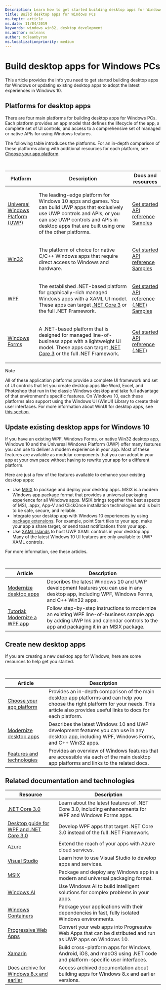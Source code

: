 ```yaml
---
Description: Learn how to get started building desktop apps for Windows PCs, including how to choose the right app platform for new apps and how to modernize existing apps for Windows 10.
title: Build desktop apps for Windows PCs
ms.topic: article
ms.date: 11/04/2019
keywords: windows win32, desktop development
ms.author: mcleans
author: mcleanbyron
ms.localizationpriority: medium
---
```


# Build desktop apps for Windows PCs

This article provides the info you need to get started building desktop apps for Windows or updating existing desktop apps to adopt the latest experiences in Windows 10.

## Platforms for desktop apps

There are four main platforms for building desktop apps for Windows PCs. Each platform provides an app model that defines the lifecycle of the app, a complete set of UI controls, and access to a comprehensive set of managed or native APIs for using Windows features.

The following table introduces the platforms. For an in-depth comparison of these platforms along with additional resources for each platform, see [Choose your app platform](choose-your-platform.md).

<br/>

<table>
<colgroup>
<col width="20%" />
<col width="60%" />
<col width="20%" />
</colgroup>
<thead>
<tr class="header">
<th>Platform</th>
<th>Description</th>
<th>Docs and resources</th>
</tr>
</thead>
<tbody>
<tr class="odd">
<td><a href="https://docs.microsoft.com/windows/uwp/">Universal Windows Platform (UWP)</a></td>
<td><p>The leading-edge platform for Windows 10 apps and games. You can build UWP apps that exclusively use UWP controls and APIs, or you can use UWP controls and APIs in desktop apps that are built using one of the other platforms.</p></td>
<td><a href="/windows/uwp/get-started/">Get started</a><br/><a href="/uwp/">API reference</a><br/><a href="https://github.com/Microsoft/Windows-universal-samples">Samples</a></td>
</tr>
<tr class="even">
<td><a href="https://docs.microsoft.com/windows/win32/">Win32</a></td>
<td><p>The platform of choice for native C/C++ Windows apps that require direct access to Windows and hardware.</p></td>
<td><a href="/windows/win32/desktop-programming/">Get started</a><br/><a href="/windows/win32/apiindex/windows-api-list/">API reference</a><br/><a href="https://github.com/Microsoft/Windows-classic-samples">Samples</a></td>
</tr>
<tr class="odd">
<td><a href="https://docs.microsoft.com/dotnet/framework/wpf/">WPF</a></td>
<td><p>The established .NET-based platform for graphically-rich managed Windows apps with a XAML UI model. These apps can target <a href="https://docs.microsoft.com/dotnet/core/whats-new/dotnet-core-3-0">.NET Core 3</a> or the full .NET Framework.</p></td>
<td><a href="/dotnet/framework/wpf/getting-started/">Get started</a><br/><a href="https://docs.microsoft.com/dotnet/api/index">API reference (.NET)</a><br/><a href="https://github.com/Microsoft/WPF-Samples">Samples</a></td>
</tr>
<tr class="even">
<td><a href="https://docs.microsoft.com/dotnet/framework/winforms/">Windows Forms</a></td>
<td><p>A .NET-based platform that is designed for managed line-of-business apps with a lightweight UI model. These apps can target <a href="https://docs.microsoft.com/dotnet/core/whats-new/dotnet-core-3-0">.NET Core 3</a> or the full .NET Framework.</p></td>
<td><a href="/dotnet/framework/winforms/getting-started-with-windows-forms">Get started</a><br/><a href="https://docs.microsoft.com/dotnet/api/index">API reference (.NET)</a></td>
</tr>
</tbody>
</table>

> [!NOTE]
> All of these application platforms provide a complete UI framework and set of UI controls that let you create desktop apps like Word, Excel, and Photoshop that run in the classic Windows desktop and take full advantage of that environment's specific features. On Windows 10, each these platforms also support using the Windows UI (WinUI) Library to create their user interfaces. For more information about WinUI for desktop apps, see [this section](choose-your-platform.md#windows-ui-library).

## Update existing desktop apps for Windows 10

If you have an existing WPF, Windows Forms, or native Win32 desktop app, Windows 10 and the Universal Windows Platform (UWP) offer many features you can use to deliver a modern experience in your app. Most of these features are available as modular components that you can adopt in your app at your own pace without having to rewrite your app for a different platform.

Here are just a few of the features available to enhance your existing desktop apps:

* Use [MSIX](/windows/msix/) to package and deploy your desktop apps. MSIX is a modern Windows app package format that provides a universal packaging experience for all Windows apps. MSIX brings together the best aspects of MSI, .appx, App-V and ClickOnce installation technologies and is built to be safe, secure, and reliable.
* Integrate your desktop app with Windows 10 experiences by using [package extensions](/windows/apps/desktop/modernize/desktop-to-uwp-extensions). For example, point Start tiles to your app, make your app a share target, or send toast notifications from your app.
* Use [XAML Islands](/windows/apps/desktop/modernize/xaml-islands) to host UWP XAML controls in your desktop app. Many of the latest Windows 10 UI features are only available to UWP XAML controls.

For more information, see these articles.

<br/>

| Article | Description |
|---------|-------------|
| [Modernize desktop apps](/windows/apps/desktop/modernize) | Describes the latest Windows 10 and UWP development features you can use in any desktop app, including WPF, Windows Forms, and C++ Win32 apps. |
| [Tutorial: Modernize a WPF app](/windows/apps/desktop/modernize/modernize-wpf-tutorial) | Follow step-by-step instructions to modernize an existing WPF line-of-business sample app by adding UWP Ink and calendar controls to the app and packaging it in an MSIX package.  |

## Create new desktop apps

If you are creating a new desktop app for Windows, here are some resources to help get you started.

<br/>

| Article | Description |
|---------|-------------|
| [Choose your app platform](choose-your-platform.md) | Provides an in-depth comparison of the main desktop app platforms and can help you choose the right platform for your needs. This article also provides useful links to docs for each platform. |
| [Modernize desktop apps](/windows/apps/desktop/modernize) | Describes the latest Windows 10 and UWP development features you can use in any desktop app, including WPF, Windows Forms, and C++ Win32 apps. |
| [Features and technologies](/windows/apps/features-and-technologies) | Provides an overview of Windows features that are accessible via each of the main desktop app platforms and links to the related docs. |

## Related documentation and technologies

| Resource | Description |
|---------|-------------|
| [.NET Core 3.0](https://docs.microsoft.com/dotnet/core/whats-new/dotnet-core-3-0) | Learn about the latest features of .NET Core 3.0, including enhancements for WPF and Windows Forms apps. |
| [Desktop guide for WPF and .NET Core 3.0](https://docs.microsoft.com/dotnet/desktop-wpf/overview/index) | Develop WPF apps that target .NET Core 3.0 instead of the full .NET Framework.  |
| [Azure](https://docs.microsoft.com/azure/) | Extend the reach of your apps with Azure cloud services. |
| [Visual Studio](https://docs.microsoft.com/visualstudio/) | Learn how to use Visual Studio to develop apps and services. |
| [MSIX](https://docs.microsoft.com/windows/msix/) | Package and deploy any Windows app in a modern and universal packaging format. |
| [Windows AI](https://docs.microsoft.com/windows/ai/) | Use Windows AI to build intelligent solutions for complex problems in your apps. |
| [Windows Containers](https://docs.microsoft.com/virtualization/windowscontainers/) | Package your applications with their dependencies in fast, fully isolated Windows environments. |
| [Progressive Web Apps](https://docs.microsoft.com/microsoft-edge/progressive-web-apps) | Convert your web apps into Progressive Web Apps that can be distributed and run as UWP apps on Windows 10. |
| [Xamarin](https://docs.microsoft.com/xamarin/) | Build cross-platform apps for Windows, Android, iOS, and macOS using .NET code and platform-specific user interfaces. |
| [Docs archive for Windows 8.x and earlier](https://docs.microsoft.com/previous-versions/windows/) | Access archived documentation about building apps for Windows 8.x and earlier versions. |
